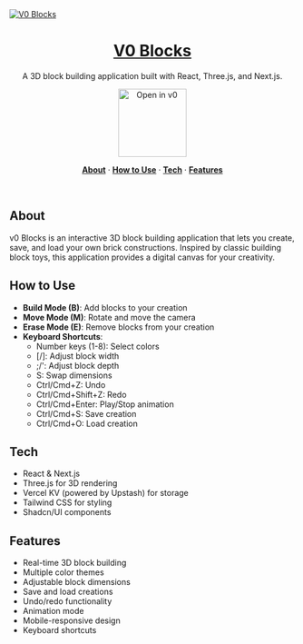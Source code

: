 <a href="https://v0.dev/r/hello-world">
  <img alt="V0 Blocks" src="https://hebbkx1anhila5yf.public.blob.vercel-storage.com/vibe-2.jpg-FtDn6vBQ4LxeAfTDXbzyoDxKn4erMO.jpeg">
  <h1 align="center">V0 Blocks</h1>
</a>

<p align="center">
  A 3D block building application built with React, Three.js, and Next.js.
</p>

<p align="center">
  <a href="https://v0.dev/r/hello-world">
    <img src="https://hebbkx1anhila5yf.public.blob.vercel-storage.com/open-in-v0-button-ZKuXSWof756tbZD6vq9OV8Xq5pZS66.svg" alt="Open in v0" width="120" />
  </a>
</p>

<p align="center">
  <a href="#about"><strong>About</strong></a> ·
  <a href="#how-to-use"><strong>How to Use</strong></a> ·
  <a href="#tech"><strong>Tech</strong></a> ·
  <a href="#features"><strong>Features</strong></a>
</p>
<br/>

## About

v0 Blocks is an interactive 3D block building application that lets you create, save, and load your own brick constructions. Inspired by classic building block toys, this application provides a digital canvas for your creativity.

## How to Use

- **Build Mode (B)**: Add blocks to your creation
- **Move Mode (M)**: Rotate and move the camera
- **Erase Mode (E)**: Remove blocks from your creation
- **Keyboard Shortcuts**:
  - Number keys (1-8): Select colors
  - [/]: Adjust block width
  - ;/': Adjust block depth
  - S: Swap dimensions
  - Ctrl/Cmd+Z: Undo
  - Ctrl/Cmd+Shift+Z: Redo
  - Ctrl/Cmd+Enter: Play/Stop animation
  - Ctrl/Cmd+S: Save creation
  - Ctrl/Cmd+O: Load creation

## Tech

- React & Next.js
- Three.js for 3D rendering
- Vercel KV (powered by Upstash) for storage
- Tailwind CSS for styling
- Shadcn/UI components

## Features

- Real-time 3D block building
- Multiple color themes
- Adjustable block dimensions
- Save and load creations
- Undo/redo functionality
- Animation mode
- Mobile-responsive design
- Keyboard shortcuts
</p>
